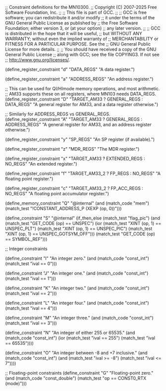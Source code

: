 ;; Constraint definitions for the MN10300.
;; Copyright (C) 2007-2025 Free Software Foundation, Inc.
;;
;; This file is part of GCC.
;;
;; GCC is free software; you can redistribute it and/or modify
;; it under the terms of the GNU General Public License as published by
;; the Free Software Foundation; either version 3, or (at your option)
;; any later version.
;;
;; GCC is distributed in the hope that it will be useful,
;; but WITHOUT ANY WARRANTY; without even the implied warranty of
;; MERCHANTABILITY or FITNESS FOR A PARTICULAR PURPOSE.  See the
;; GNU General Public License for more details.
;;
;; You should have received a copy of the GNU General Public License
;; along with GCC; see the file COPYING3.  If not see
;; <http://www.gnu.org/licenses/>.

(define_register_constraint "d" "DATA_REGS"
  "A data register.")

(define_register_constraint "a" "ADDRESS_REGS"
  "An address register.")

;; This can be used for QI/HImode memory operations, and most arithmetic.
;; AM33 supports these on all registers, where MN103 needs DATA_REGS.
(define_register_constraint "D" "TARGET_AM33 ? GENERAL_REGS : DATA_REGS"
  "A general register for AM33, and a data register otherwise.")

;; Similarly for ADDRESS_REGS vs GENERAL_REGS.
(define_register_constraint "A" "TARGET_AM33 ? GENERAL_REGS : ADDRESS_REGS"
  "A general register for AM33, and an address register otherwise.")

(define_register_constraint "y" "SP_REGS"
  "An SP register (if available).")

(define_register_constraint "z" "MDR_REGS"
  "The MDR register.")

(define_register_constraint "x" "TARGET_AM33 ? EXTENDED_REGS : NO_REGS"
  "An extended register.")

(define_register_constraint "f" "TARGET_AM33_2 ? FP_REGS : NO_REGS"
  "A floating point register.")

(define_register_constraint "c" "TARGET_AM33_2 ? FP_ACC_REGS : NO_REGS"
  "A floating point accumulator register.")

(define_memory_constraint "Q"
  "@internal"
  (and (match_code "mem")
       (match_test "!CONSTANT_ADDRESS_P (XEXP (op, 0))")))

(define_constraint "S"
  "@internal"
  (if_then_else (match_test "flag_pic")
	(and (match_test "GET_CODE (op) == UNSPEC")
	     (ior (match_test "XINT (op, 1) == UNSPEC_PLT")
		  (match_test "XINT (op, 1) == UNSPEC_PIC")
		  (match_test "XINT (op, 1) == UNSPEC_GOTSYM_OFF")))
	(match_test "GET_CODE (op) == SYMBOL_REF")))

;; Integer constraints

(define_constraint "I"
  "An integer zero."
  (and (match_code "const_int")
       (match_test "ival == 0")))

(define_constraint "J"
  "An integer one."
  (and (match_code "const_int")
       (match_test "ival == 1")))

(define_constraint "K"
  "An integer two."
  (and (match_code "const_int")
       (match_test "ival == 2")))

(define_constraint "L"
  "An integer four."
  (and (match_code "const_int")
       (match_test "ival == 4")))

(define_constraint "M"
  "An integer three."
  (and (match_code "const_int")
       (match_test "ival == 3")))

(define_constraint "N"
  "An integer of either 255 or 65535."
  (and (match_code "const_int")
       (ior (match_test "ival == 255")
	    (match_test "ival == 65535"))))

(define_constraint "O"
  "An integer between -8 and +7 inclusive."
  (and (match_code "const_int")
       (and (match_test "ival >= -8")
	    (match_test "ival <=  7"))))

;; Floating-point constraints
(define_constraint "G"
  "Floating-point zero."
  (and (match_code "const_double")
       (match_test "op == CONST0_RTX (mode)")))
